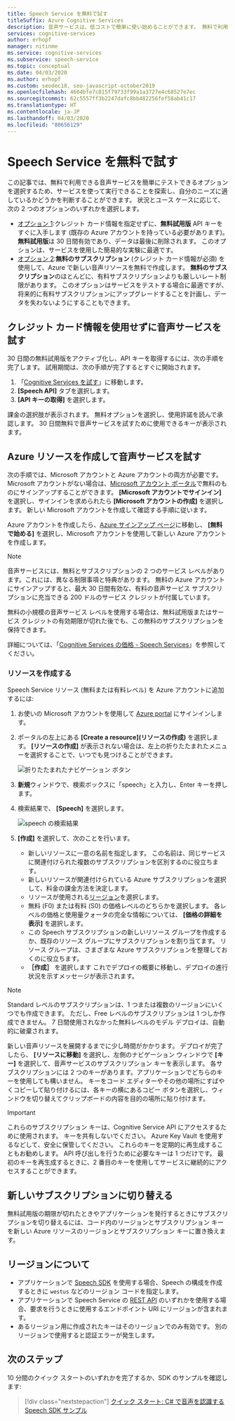 ```yaml
---
title: Speech Service を無料で試す
titleSuffix: Azure Cognitive Services
description: 音声サービスは、低コストで簡単に使い始めることができます。 無料で利用できるオプションは 2 つあります。そのため、サービスを使って実行できることを確認し、自分のニーズに適しているかどうかを判断することができます。
services: cognitive-services
author: erhopf
manager: nitinme
ms.service: cognitive-services
ms.subservice: speech-service
ms.topic: conceptual
ms.date: 04/03/2020
ms.author: erhopf
ms.custom: seodec18, seo-javascript-october2019
ms.openlocfilehash: 4604bfe7c815f79733f99a1a3727e4c68527e7ec
ms.sourcegitcommit: 62c5557ff3b2247dafc8bb482256fef58ab41c17
ms.translationtype: HT
ms.contentlocale: ja-JP
ms.lasthandoff: 04/03/2020
ms.locfileid: "80656129"
---
```

# <a name="try-the-speech-service-for-free"></a>Speech Service を無料で試す

この記事では、無料で利用できる音声サービスを簡単にテストできるオプションを選択するため、サービスを使って実行できることを探索し、自分のニーズに適しているかどうかを判断することができます。 状況とユース ケースに応じて、次の 2 つのオプションのいずれかを選択します。

- [オプション 1](#no-card):クレジット カード情報を指定せずに、**無料試用版** API キーをすぐに入手します (既存の Azure アカウントを持っている必要があります)。 **無料試用版**は 30 日間有効であり、データは最後に削除されます。 このオプションは、サービスを使用した簡易的な実験に最適です。
- [オプション 2](#new-resource):**無料のサブスクリプション** (クレジット カード情報が必須) を使用して、Azure で新しい音声リソースを無料で作成します。 **無料のサブスクリプション**のほとんどに、有料サブスクリプションよりも厳しいレート制限があります。 このオプションはサービスをテストする場合に最適ですが、将来的に有料サブスクリプションにアップグレードすることを計画し、データを失わないようにすることもできます。

## <a name="try-the-speech-service-without-credit-card-info"></a><a id="no-card"></a>クレジット カード情報を使用せずに音声サービスを試す

30 日間の無料試用版をアクティブ化し、API キーを取得するには、次の手順を完了します。 試用期間は、次の手順が完了するとすぐに開始されます。

1. 「[Cognitive Services を試す](https://azure.microsoft.com/try/cognitive-services/)」に移動します。
1. **[Speech API]** タブを選択します。
1. **[API キーの取得]** を選択します。

課金の選択肢が表示されます。 無料オプションを選択し、使用許諾を読んで承認します。 30 日間無料で音声サービスを試すために使用できるキーが表示されます。

## <a name="try-the-speech-service-by-creating-an-azure-resource"></a><a id="new-resource"></a>Azure リソースを作成して音声サービスを試す

次の手順では、Microsoft アカウントと Azure アカウントの両方が必要です。 Microsoft アカウントがない場合は、[Microsoft アカウント ポータル](https://account.microsoft.com/account)で無料のものにサインアップすることができます。 **[Microsoft アカウントでサインイン]** を選択し、サインインを求められたら **[Microsoft アカウントの作成]** を選択します。 新しい Microsoft アカウントを作成して確認する手順に従います。

Azure アカウントを作成したら、[Azure サインアップ ページ](https://azure.microsoft.com/free/ai/)に移動し、 **[無料で始める]** を選択し、Microsoft アカウントを使用して新しい Azure アカウントを作成します。

> [!NOTE]
> 音声サービスには、無料とサブスクリプションの 2 つのサービス レベルがあります。これには、異なる制限事項と特典があります。 無料の Azure アカウントにサインアップすると、最大 30 日間有効な、有料の音声サービス サブスクリプションに充当できる 200 ドルのサービス クレジットが付属しています。
>
> 無料の小規模の音声サービス レベルを使用する場合は、無料試用版またはサービス クレジットの有効期限が切れた後でも、この無料のサブスクリプションを保持できます。
>
> 詳細については、「[Cognitive Services の価格 - Speech Services](https://azure.microsoft.com/pricing/details/cognitive-services/speech-services/)」を参照してください。

### <a name="create-the-resource"></a>リソースを作成する

Speech Service リソース (無料または有料レベル) を Azure アカウントに追加するには:

1. お使いの Microsoft アカウントを使用して [Azure portal](https://portal.azure.com/) にサインインします。

1. ポータルの左上にある **[Create a resource]\(リソースの作成\)** を選択します。 **[リソースの作成]** が表示されない場合は、左上の折りたたまれたメニューを選択することで、いつでも見つけることができます。

   ![折りたたまれたナビゲーション ボタン](media/index/collapsed-nav.png)

1. **新規**ウィンドウで、検索ボックスに「speech」と入力し、Enter キーを押します。

1. 検索結果で、 **[Speech]** を選択します。

   ![speech の検索結果](media/index/speech-search.png)

1. **[作成]** を選択して、次のことを行います。

   - 新しいリソースに一意の名前を指定します。 この名前は、同じサービスに関連付けられた複数のサブスクリプションを区別するのに役立ちます。
   - 新しいリソースが関連付けられている Azure サブスクリプションを選択して、料金の課金方法を決定します。
   - リソースが使用される[リージョン](regions.md)を選択します。
   - 無料 (F0) または有料 (S0) の価格レベルのどちらかを選択します。 各レベルの価格と使用量クォータの完全な情報については、 **[価格の詳細を表示]** を選択します。
   - この Speech サブスクリプションの新しいリソース グループを作成するか、既存のリソース グループにサブスクリプションを割り当てます。 リソース グループは、さまざまな Azure サブスクリプションを整理しておくのに役立ちます。
   - **［作成］** を選択します これでデプロイの概要に移動し、デプロイの進行状況を示すメッセージが表示されます。

> [!NOTE]
> Standard レベルのサブスクリプションは、1 つまたは複数のリージョンにいくつでも作成できます。 ただし、Free レベルのサブスクリプションは 1 つしか作成できません。 7 日間使用されなかった無料レベルのモデル デプロイは、自動的に破棄されます。

新しい音声リソースを展開するまでに少し時間がかかります。 デプロイが完了したら、 **[リソースに移動]** を選択し、左側のナビゲーション ウィンドウで **[キー]** を選択して、音声サービスのサブスクリプション キーを表示します。 各サブスクリプションには 2 つのキーがあります。アプリケーションでどちらのキーを使用しても構いません。 キーをコード エディターやその他の場所にすばやくコピーして貼り付けるには、各キーの横にあるコピー ボタンを選択し、ウィンドウを切り替えてクリップボードの内容を目的の場所に貼り付けます。

> [!IMPORTANT]
> これらのサブスクリプション キーは、Cognitive Service API にアクセスするために使用されます。 キーを共有しないでください。 Azure Key Vault を使用するなどして、安全に保管してください。 これらのキーを定期的に再生成することもお勧めします。 API 呼び出しを行うために必要なキーは 1 つだけです。 最初のキーを再生成するときに、2 番目のキーを使用してサービスに継続的にアクセスすることができます。

## <a name="switch-to-a-new-subscription"></a>新しいサブスクリプションに切り替える

無料試用版の期限が切れたときやアプリケーションを発行するときにサブスクリプションを切り替えるには、コード内のリージョンとサブスクリプション キーを新しい Azure リソースのリージョンとサブスクリプション キーに置き換えます。

## <a name="about-regions"></a>リージョンについて

- アプリケーションで [Speech SDK](speech-sdk.md) を使用する場合、Speech の構成を作成するときに `westus` などのリージョン コードを指定します。
- アプリケーションで Speech Service の [REST API](rest-apis.md) のいずれかを使用する場合、要求を行うときに使用するエンドポイント URI にリージョンが含まれます。
- あるリージョン用に作成されたキーはそのリージョンでのみ有効です。 別のリージョンで使用すると認証エラーが発生します。

## <a name="next-steps"></a>次のステップ

10 分間のクイック スタートのいずれかを完了するか、SDK のサンプルを確認します:

> [!div class="nextstepaction"]
> [クイック スタート: C# で音声を認識する](~/articles/cognitive-services/Speech-Service/quickstarts/speech-to-text-from-microphone.md?pivots=programming-language-csharp&tabs=dotnet)
> [Speech SDK サンプル](speech-sdk.md#sample-source-code)
